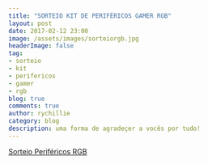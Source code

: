 ```yaml
---
title: "SORTEIO KIT DE PERIFÉRICOS GAMER RGB"
layout: post
date: 2017-02-12 23:00
image: /assets/images/sorteiorgb.jpg
headerImage: false
tag:
- sorteio
- kit
- perifericos
- gamer
- rgb
blog: true
comments: true
author: rychillie
category: blog
description: uma forma de agradeçer a vocês por tudo!
---
```

<script async src="//pagead2.googlesyndication.com/pagead/js/adsbygoogle.js"></script>
<!-- Anuncio Blog Rychillie -->
<ins class="adsbygoogle"
     style="display:block"
     data-ad-client="ca-pub-7837358846130941"
     data-ad-slot="9265933715"
     data-ad-format="auto"></ins>
<script>
(adsbygoogle = window.adsbygoogle || []).push({});
</script>

<a class="e-widget no-button" href="https://gleam.io/PIsz7/sorteio-perifricos-rgb" rel="nofollow">Sorteio Periféricos RGB</a>
<script type="text/javascript" src="https://js.gleam.io/e.js" async="true"></script>
